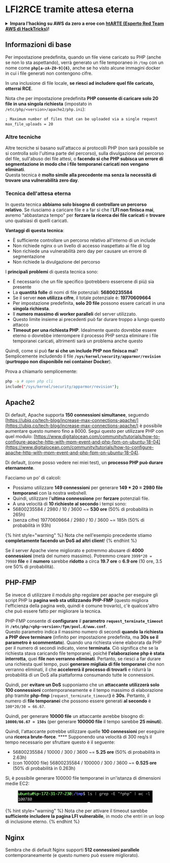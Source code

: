# LFI2RCE tramite attesa eterna

<details>

<summary><strong>Impara l'hacking su AWS da zero a eroe con</strong> <a href="https://training.hacktricks.xyz/courses/arte"><strong>htARTE (Esperto Red Team AWS di HackTricks)</strong></a><strong>!</strong></summary>

Altri modi per supportare HackTricks:

* Se vuoi vedere la tua **azienda pubblicizzata su HackTricks** o **scaricare HackTricks in PDF** Controlla i [**PIANI DI ABBONAMENTO**](https://github.com/sponsors/carlospolop)!
* Ottieni il [**merchandising ufficiale di PEASS & HackTricks**](https://peass.creator-spring.com)
* Scopri [**La Famiglia PEASS**](https://opensea.io/collection/the-peass-family), la nostra collezione di [**NFT esclusivi**](https://opensea.io/collection/the-peass-family)
* **Unisciti al** 💬 [**gruppo Discord**](https://discord.gg/hRep4RUj7f) o al [**gruppo telegram**](https://t.me/peass) o **seguici** su **Twitter** 🐦 [**@carlospolopm**](https://twitter.com/hacktricks\_live)**.**
* **Condividi i tuoi trucchi di hacking inviando PR a** [**HackTricks**](https://github.com/carlospolop/hacktricks) e [**HackTricks Cloud**](https://github.com/carlospolop/hacktricks-cloud) repos di github.

</details>

## Informazioni di base

Per impostazione predefinita, quando un file viene caricato su PHP (anche se non lo sta aspettando), verrà generato un file temporaneo in `/tmp` con un nome come **`php[a-zA-Z0-9]{6}`**, anche se ho visto alcune immagini docker in cui i file generati non contengono cifre.

In una inclusione di file locale, **se riesci ad includere quel file caricato, otterrai RCE**.

Nota che per impostazione predefinita **PHP consente di caricare solo 20 file in una singola richiesta** (impostato in `/etc/php/<version>/apache2/php.ini`):
```
; Maximum number of files that can be uploaded via a single request
max_file_uploads = 20
```
### Altre tecniche

Altre tecniche si basano sull'attacco ai protocolli PHP (non sarà possibile se si controlla solo l'ultima parte del percorso), sulla divulgazione del percorso del file, sull'abuso dei file attesi, o **facendo sì che PHP subisca un errore di segmentazione in modo che i file temporanei caricati non vengano eliminati**.\
Questa tecnica è **molto simile alla precedente ma senza la necessità di trovare una vulnerabilità zero day**.

### Tecnica dell'attesa eterna

In questa tecnica **abbiamo solo bisogno di controllare un percorso relativo**. Se riusciamo a caricare file e a far sì che l'**LFI non finisca mai**, avremo "abbastanza tempo" per **forzare la ricerca dei file caricati** e **trovare** uno qualsiasi di quelli caricati.

**Vantaggi di questa tecnica**:

* È sufficiente controllare un percorso relativo all'interno di un include
* Non richiede nginx o un livello di accesso inaspettato ai file di log
* Non richiede una vulnerabilità zero day per causare un errore di segmentazione
* Non richiede la divulgazione del percorso

I **principali problemi** di questa tecnica sono:

* È necessario che un file specifico (potrebbero essercene di più) sia presente
* La **quantità folle** di nomi di file potenziali: **56800235584**
* Se il server **non utilizza cifre**, il totale potenziale è: **19770609664**
* Per impostazione predefinita, **solo 20 file** possono essere caricati in una **singola richiesta**.
* Il **numero massimo di worker paralleli** del server utilizzato.
* Questo limite insieme ai precedenti può far durare troppo a lungo questo attacco
* **Timeout per una richiesta PHP**. Idealmente questo dovrebbe essere eterno o dovrebbe interrompere il processo PHP senza eliminare i file temporanei caricati, altrimenti sarà un problema anche questo

Quindi, come si può **far sì che un include PHP non finisca mai**? Semplicemente includendo il file **`/sys/kernel/security/apparmor/revision`** (**purtroppo non disponibile nei container Docker**).

Prova a chiamarlo semplicemente:
```bash
php -a # open php cli
include("/sys/kernel/security/apparmor/revision");
```
## Apache2

Di default, Apache supporta **150 connessioni simultanee**, seguendo [https://ubiq.co/tech-blog/increase-max-connections-apache/](https://ubiq.co/tech-blog/increase-max-connections-apache/) è possibile aumentare questo numero fino a 8000. Segui questo per utilizzare PHP con quel modulo: [https://www.digitalocean.com/community/tutorials/how-to-configure-apache-http-with-mpm-event-and-php-fpm-on-ubuntu-18-04](https://www.digitalocean.com/community/tutorials/how-to-configure-apache-http-with-mpm-event-and-php-fpm-on-ubuntu-18-04).

Di default, (come posso vedere nei miei test), un **processo PHP può durare eternamente**.

Facciamo un po' di calcoli:

* Possiamo utilizzare **149 connessioni** per generare **149 \* 20 = 2980 file temporanei** con la nostra webshell.
* Quindi, utilizzare l'**ultima connessione** per **forzare** potenziali file.
* A una velocità di **10 richieste al secondo** i tempi sono:
* 56800235584 / 2980 / 10 / 3600 \~= **530 ore** (50% di probabilità in 265h)
* (senza cifre) 19770609664 / 2980 / 10 / 3600 \~= 185h (50% di probabilità in 93h)

{% hint style="warning" %}
Nota che nell'esempio precedente stiamo **completamente facendo un DoS ad altri client**!
{% endhint %}

Se il server Apache viene migliorato e potremmo abusare di **4000 connessioni** (metà del numero massimo). Potremmo creare `3999*20 = 79980` **file** e il **numero** sarebbe **ridotto** a circa **19.7 ore** o **6.9 ore** (10 ore, 3.5 ore 50% di probabilità).

## PHP-FMP

Se invece di utilizzare il modulo php regolare per apache per eseguire gli script PHP la **pagina web sta utilizzando** **PHP-FMP** (questo migliora l'efficienza della pagina web, quindi è comune trovarlo), c'è qualcos'altro che può essere fatto per migliorare la tecnica.

PHP-FMP consente di **configurare** il **parametro** **`request_terminate_timeout`** in **`/etc/php/<php-version>/fpm/pool.d/www.conf`**.\
Questo parametro indica il massimo numero di secondi **quando** **la richiesta a PHP deve terminare** (infinito per impostazione predefinita, ma **30s se il parametro è scommentato**). Quando una richiesta viene elaborata da PHP per il numero di secondi indicato, viene **terminata**. Ciò significa che se la richiesta stava caricando file temporanei, poiché **l'elaborazione php è stata interrotta**, quei **file non verranno eliminati**. Pertanto, se riesci a far durare una richiesta quel tempo, puoi **generare migliaia di file temporanei** che non verranno eliminati, il che **accelererà il processo di trovarli** e ridurrà la probabilità di un DoS alla piattaforma consumando tutte le connessioni.

Quindi, per **evitare un DoS** supponiamo che un **attaccante utilizzerà solo 100 connessioni** contemporaneamente e il tempo massimo di elaborazione php tramite **php-fmp** (`request_terminate_timeout`**)** è **30s**. Pertanto, il numero di **file temporanei** che possono essere generati **al secondo** è `100*20/30 = 66.67`.

Quindi, per generare **10000 file** un attaccante avrebbe bisogno di: **`10000/66.67 = 150s`** (per generare **100000 file** il tempo sarebbe **25 minuti**).

Quindi, l'attaccante potrebbe utilizzare quelle **100 connessioni** per eseguire una **ricerca brute-force**. \*\*\*\* Supponendo una velocità di 300 req/s il tempo necessario per sfruttare questo è il seguente:

* 56800235584 / 10000 / 300 / 3600 \~= **5.25 ore** (50% di probabilità in 2.63h)
* (con 100000 file) 56800235584 / 100000 / 300 / 3600 \~= **0.525 ore** (50% di probabilità in 0.263h)

Sì, è possibile generare 100000 file temporanei in un'istanza di dimensioni medie EC2:

<figure><img src="../../.gitbook/assets/image (240).png" alt=""><figcaption></figcaption></figure>

{% hint style="warning" %}
Nota che per attivare il timeout sarebbe **sufficiente includere la pagina LFI vulnerabile**, in modo che entri in un loop di inclusione eterno.
{% endhint %}

## Nginx

Sembra che di default Nginx supporti **512 connessioni parallele** contemporaneamente (e questo numero può essere migliorato).
